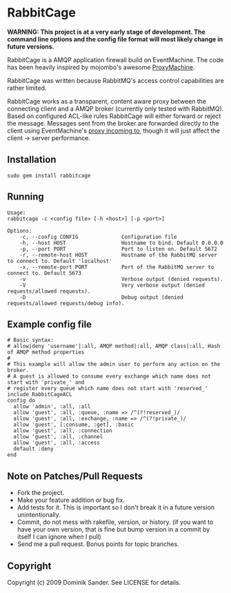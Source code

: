 # RabbitCage

**WARNING: This project is at a very early stage of development. The command line options and the config file format will most likely change in future versions.**

RabbitCage is a AMQP application firewall build on EventMachine. The code has been heavily inspired by mojombo's awesome [ProxyMachine](http://github.com/mojombo/proxymachine/).

RabbitCage was written because RabbitMQ's access control capabilities are rather limited.

RabbitCage works as a transparent, content aware proxy between the connecting client and a AMQP broker (currently only tested with RabbitMQ). Based on configured ACL-like rules RabbitCage will either forward or reject the message. Messages sent from the broker are forwarded directly to the client using EventMachine's [proxy incoming to](http://eventmachine.rubyforge.org/EventMachine/Connection.html#M000275), though it will just affect the client -> server performance.

## Installation

	sudo gem install rabbitcage

## Running

	Usage:
	rabbitcage -c <config file> [-h <host>] [-p <port>]
	
	Options:
	    -c, --config CONFIG              Configuration file
	    -h, --host HOST                  Hostname to bind. Default 0.0.0.0
	    -p, --port PORT                  Port to listen on. Default 5672
	    -r, --remote-host HOST           Hostname of the RabbitMQ server to connect to. Default 'localhost'
	    -x, --remote-port PORT           Port of the RabbitMQ server to connect to. Default 5673
	    -v                               Verbose output (denied requests).
	    -V                               Very verbose output (denied requests/allowed requests).
	    -D                               Debug output (denied requests/allowed requests/debug info).

## Example config file
	# Basic syntax:
	# allow|deny 'username'|:all, AMQP method|:all, AMQP class|:all, Hash of AMQP method properties
	#
	# This example will allow the admin user to perform any action on the broker.
	# A guest is allowed to consume every exchange which name does not start with 'private_' and
	# register every queue which name does not start with 'reserved_'
	include RabbitCageACL
	config do
	  allow 'admin', :all, :all
	  allow 'guest', :all, :queue, :name => /^(?!reserved_)/
	  allow 'guest', :all, :exchange, :name => /^(?!private_)/
	  allow 'guest', [:consume, :get], :basic
	  allow 'guest', :all, :connection
	  allow 'guest', :all, :channel
	  allow 'guest', :all, :access
	  default :deny
	end

## Note on Patches/Pull Requests
 
* Fork the project.
* Make your feature addition or bug fix.
* Add tests for it. This is important so I don't break it in a
  future version unintentionally.
* Commit, do not mess with rakefile, version, or history.
  (if you want to have your own version, that is fine but bump version in a commit by itself I can ignore when I pull)
* Send me a pull request. Bonus points for topic branches.

## Copyright

Copyright (c) 2009 Dominik Sander. See LICENSE for details.
